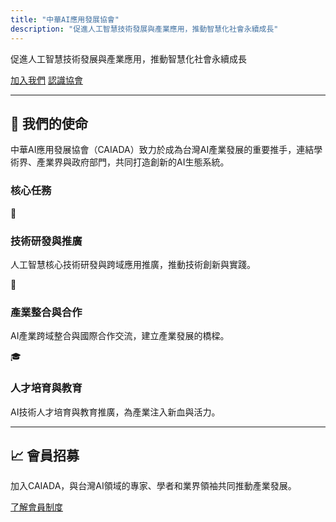 ```yaml
---
title: "中華AI應用發展協會"
description: "促進人工智慧技術發展與產業應用，推動智慧化社會永續成長"
---
```


促進人工智慧技術發展與產業應用，推動智慧化社會永續成長

<a href="membership/" class="inline-block !rounded-md bg-primary-600 px-4 py-2 !text-neutral !no-underline hover:!bg-primary-500 dark:bg-primary-800 dark:hover:!bg-primary-700">加入我們</a>
<a href="about/" class="inline-block !rounded-md bg-primary-600 px-4 py-2 !text-neutral !no-underline hover:!bg-primary-500 dark:bg-primary-800 dark:hover:!bg-primary-700">認識協會</a>

---

## 🚀 我們的使命

中華AI應用發展協會（CAIADA）致力於成為台灣AI產業發展的重要推手，連結學術界、產業界與政府部門，共同打造創新的AI生態系統。

### 核心任務

<div class="grid grid-cols-1 md:grid-cols-3 gap-6 my-8">

<div class="bg-neutral-100 dark:bg-neutral-800 p-6 rounded-lg">
🧠
<h3 class="text-xl font-bold mb-2">技術研發與推廣</h3>
<p>人工智慧核心技術研發與跨域應用推廣，推動技術創新與實踐。</p>
</div>

<div class="bg-neutral-100 dark:bg-neutral-800 p-6 rounded-lg">
👥
<h3 class="text-xl font-bold mb-2">產業整合與合作</h3>
<p>AI產業跨域整合與國際合作交流，建立產業發展的橋樑。</p>
</div>

<div class="bg-neutral-100 dark:bg-neutral-800 p-6 rounded-lg">
🎓
<h3 class="text-xl font-bold mb-2">人才培育與教育</h3>
<p>AI技術人才培育與教育推廣，為產業注入新血與活力。</p>
</div>

</div>

---

## 📈 會員招募

加入CAIADA，與台灣AI領域的專家、學者和業界領袖共同推動產業發展。

<a href="membership/" class="inline-block !rounded-md bg-primary-600 px-4 py-2 !text-neutral !no-underline hover:!bg-primary-500 dark:bg-primary-800 dark:hover:!bg-primary-700">了解會員制度</a>

